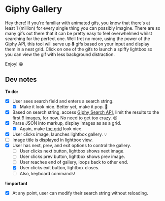 # Giphy Gallery
Hey there! If you're familiar with animated gifs, you know that there's at least 1 (million) for every single thing you can possibly imagine. There are so many gifs out there that it can be pretty easy to feel overwhelmed whilst searching for the perfect one. Well fret no more, using the power of the Giphy API, this tool will serve up **8** gifs based on your input and display them in a neat grid. Click on one of the gifs to launch a spiffy lightbox so you can view the gif with less background distraction.

Enjoy! :grin:


## Dev notes
**To do:**
* [x] User sees search field and enters a search string.
  * [x] Make it look nice. Better yet, make it pop. :tada:
* [x] Based on search string, access [Giphy Search API](https://github.com/Giphy/GiphyAPI#search-endpoint), limit the results to the first 9 images, for now. No need to get too crazy. :wink:
* [x] Parse JSON into markup, display images as as a grid.
  * [x] Again, make [the grid](http://gph.is/11yryy3) look nice.
* [x] User clicks image, launches lightbox gallery. :bulb:
* [ ] Image title is displayed in lightbox view.
* [x] User has next, prev, and exit options to control the gallery.
  * [ ] User clicks next button, lightbox shows next image.
  * [ ] User clicks prev button, lightbox shows prev image.
  * [ ] User reaches end of gallery, loops back to other end.
  * [x] User clicks exit button, lightbox closes.
  * [ ] Also, keyboard commands!

**!important**
* [x] At any point, user can modify their search string without reloading.
